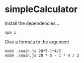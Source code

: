 # simpleCalculator

Install the dependencies...
```
npm i
```

Give a formula to the argument
```
node .\main.js 20*5-1*4/2
node .\main.js 20 * 5 - 1 * 4 / 2
```
